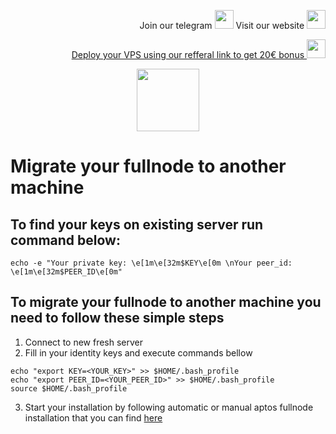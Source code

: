 <p style="font-size:14px" align="right">
Join our telegram <a href="https://t.me/kjnotes" target="_blank"><img src="https://user-images.githubusercontent.com/50621007/168689534-796f181e-3e4c-43a5-8183-9888fc92cfa7.png" width="30"/></a>
Visit our website <a href="https://kjnodes.com/" target="_blank"><img src="https://user-images.githubusercontent.com/50621007/168689709-7e537ca6-b6b8-4adc-9bd0-186ea4ea4aed.png" width="30"/></a>
</p>

<p style="font-size:14px" align="right">
<a href="https://hetzner.cloud/?ref=y8pQKS2nNy7i" target="_blank">Deploy your VPS using our refferal link to get 20€ bonus <img src="https://user-images.githubusercontent.com/50621007/174612278-11716b2a-d662-487e-8085-3686278dd869.png" width="30"/></a>
</p>

<p align="center">
  <img width="100" height="auto" src="https://user-images.githubusercontent.com/50621007/165930080-4f541b46-1ae3-461c-acc9-de72d7ab93b7.png">
</p>

# Migrate your fullnode to another machine
## To find your keys on existing server run command below:
```
echo -e "Your private key: \e[1m\e[32m$KEY\e[0m \nYour peer_id: \e[1m\e[32m$PEER_ID\e[0m"
```

## To migrate your fullnode to another machine you need to follow these simple steps
1. Connect to new fresh server
2. Fill in your identity keys and execute commands bellow
```
echo "export KEY=<YOUR_KEY>" >> $HOME/.bash_profile
echo "export PEER_ID=<YOUR_PEER_ID>" >> $HOME/.bash_profile
source $HOME/.bash_profile
```
3. Start your installation by following automatic or manual aptos fullnode installation that you can find [here](https://github.com/kj89/testnet_manuals/blob/main/aptos/README.md)

